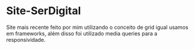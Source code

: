 # Site-SerDigital
 Site mais recente feito por mim utilizando o conceito de grid igual usamos em frameworks, além disso foi utilizado media queries para a responsividade.
